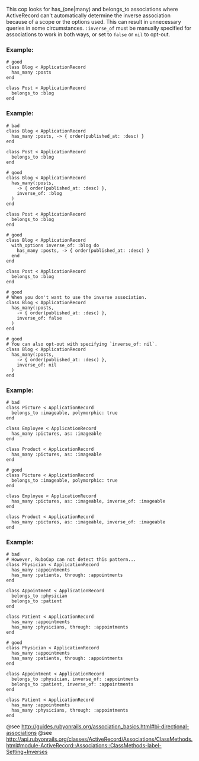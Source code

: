 This cop looks for has_(one|many) and belongs_to associations where
ActiveRecord can't automatically determine the inverse association
because of a scope or the options used. This can result in unnecessary
queries in some circumstances. `:inverse_of` must be manually specified
for associations to work in both ways, or set to `false` or `nil`
to opt-out.

### Example:
    # good
    class Blog < ApplicationRecord
      has_many :posts
    end

    class Post < ApplicationRecord
      belongs_to :blog
    end

### Example:
    # bad
    class Blog < ApplicationRecord
      has_many :posts, -> { order(published_at: :desc) }
    end

    class Post < ApplicationRecord
      belongs_to :blog
    end

    # good
    class Blog < ApplicationRecord
      has_many(:posts,
        -> { order(published_at: :desc) },
        inverse_of: :blog
      )
    end

    class Post < ApplicationRecord
      belongs_to :blog
    end

    # good
    class Blog < ApplicationRecord
      with_options inverse_of: :blog do
        has_many :posts, -> { order(published_at: :desc) }
      end
    end

    class Post < ApplicationRecord
      belongs_to :blog
    end

    # good
    # When you don't want to use the inverse association.
    class Blog < ApplicationRecord
      has_many(:posts,
        -> { order(published_at: :desc) },
        inverse_of: false
      )
    end

    # good
    # You can also opt-out with specifying `inverse_of: nil`.
    class Blog < ApplicationRecord
      has_many(:posts,
        -> { order(published_at: :desc) },
        inverse_of: nil
      )
    end

### Example:
    # bad
    class Picture < ApplicationRecord
      belongs_to :imageable, polymorphic: true
    end

    class Employee < ApplicationRecord
      has_many :pictures, as: :imageable
    end

    class Product < ApplicationRecord
      has_many :pictures, as: :imageable
    end

    # good
    class Picture < ApplicationRecord
      belongs_to :imageable, polymorphic: true
    end

    class Employee < ApplicationRecord
      has_many :pictures, as: :imageable, inverse_of: :imageable
    end

    class Product < ApplicationRecord
      has_many :pictures, as: :imageable, inverse_of: :imageable
    end

### Example:
    # bad
    # However, RuboCop can not detect this pattern...
    class Physician < ApplicationRecord
      has_many :appointments
      has_many :patients, through: :appointments
    end

    class Appointment < ApplicationRecord
      belongs_to :physician
      belongs_to :patient
    end

    class Patient < ApplicationRecord
      has_many :appointments
      has_many :physicians, through: :appointments
    end

    # good
    class Physician < ApplicationRecord
      has_many :appointments
      has_many :patients, through: :appointments
    end

    class Appointment < ApplicationRecord
      belongs_to :physician, inverse_of: :appointments
      belongs_to :patient, inverse_of: :appointments
    end

    class Patient < ApplicationRecord
      has_many :appointments
      has_many :physicians, through: :appointments
    end

@see http://guides.rubyonrails.org/association_basics.html#bi-directional-associations
@see http://api.rubyonrails.org/classes/ActiveRecord/Associations/ClassMethods.html#module-ActiveRecord::Associations::ClassMethods-label-Setting+Inverses